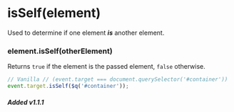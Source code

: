 # isSelf(element)
Used to determine if one element **_is_** another element.

### element.isSelf(otherElement)
Returns `true` if the element is the passed element, `false` otherwise.

```javascript
// Vanilla // (event.target === document.querySelector('#container'))
event.target.isSelf($q('#container'));
```

##### Added v1.1.1
